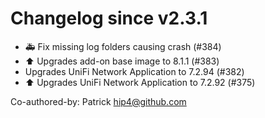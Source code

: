 # Changelog since v2.3.1
- 🚑 Fix missing log folders causing crash (#384) 
- ⬆️ Upgrades add-on base image to 8.1.1 (#383) 
- Upgrades UniFi Network Application to 7.2.94 (#382) 
- ⬆️ Upgrades UniFi Network Application to 7.2.92 (#375)

Co-authored-by: Patrick <hip4@github.com> 
